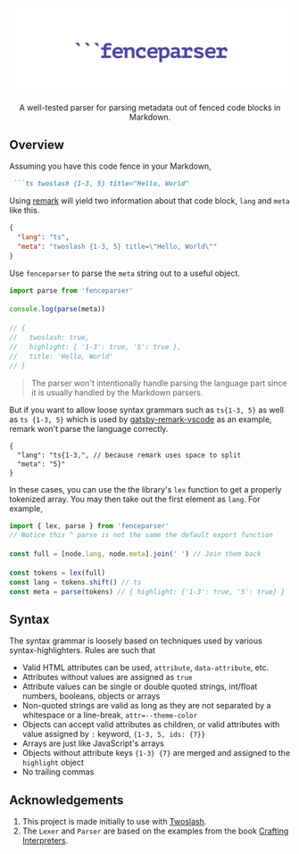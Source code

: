 <img align="center" src="https://raw.githubusercontent.com/frencojobs/fenceparser/main/.github/cover.png" />

<p align="center"> A well-tested parser for parsing metadata out of fenced code blocks in Markdown. </p>

## Overview

Assuming you have this code fence in your Markdown,

<!-- prettier-ignore-start -->
````md
 ```ts twoslash {1-3, 5} title="Hello, World"
````
<!-- prettier-ignore-end -->

Using [remark](https://github.com/remarkjs/remark) will yield two information about that code block, `lang` and `meta` like this.

```json
{
  "lang": "ts",
  "meta": "twoslash {1-3, 5} title=\"Hello, World\""
}
```

Use `fenceparser` to parse the `meta` string out to a useful object.

```js
import parse from 'fenceparser'

console.log(parse(meta))

// {
//   twoslash: true,
//   highlight: { '1-3': true, '5': true },
//   title: 'Hello, World'
// }
```

> The parser won't intentionally handle parsing the language part since it is usually handled by the Markdown parsers.

But if you want to allow loose syntax grammars such as `ts{1-3, 5}` as well as `ts {1-3, 5}` which is used by [gatsby-remark-vscode](https://github.com/andrewbranch/gatsby-remark-vscode) as an example, remark won't parse the language correctly.

<!-- prettier-ignore-start -->
```json5
{
  "lang": "ts{1-3,", // because remark uses space to split
  "meta": "5}"
}
```
<!-- prettier-ignore-end -->

In these cases, you can use the the library's `lex` function to get a properly tokenized array. You may then take out the first element as `lang`. For example,

```js
import { lex, parse } from 'fenceparser'
// Notice this ^ parse is not the same the default export function

const full = [node.lang, node.meta].join(' ') // Join them back

const tokens = lex(full)
const lang = tokens.shift() // ts
const meta = parse(tokens) // { highlight: {'1-3': true, '5': true} }
```

## Syntax

The syntax grammar is loosely based on techniques used by various syntax-highlighters. Rules are such that

- Valid HTML attributes can be used, `attribute`, `data-attribute`, etc.
- Attributes without values are assigned as `true`
- Attribute values can be single or double quoted strings, int/float numbers, booleans, objects or arrays
- Non-quoted strings are valid as long as they are not separated by a whitespace or a line-break, `attr=--theme-color`
- Objects can accept valid attributes as children, or valid attributes with value assigned by `:` keyword, `{1-3, 5, ids: {7}}`
- Arrays are just like JavaScript's arrays
- Objects without attribute keys `{1-3} {7}` are merged and assigned to the `highlight` object
- No trailing commas

## Acknowledgements

1. This project is made initially to use with [Twoslash](https://github.com/shikijs/twoslash).
2. The `Lexer` and `Parser` are based on the examples from the book [Crafting Interpreters](http://craftinginterpreters.com).
